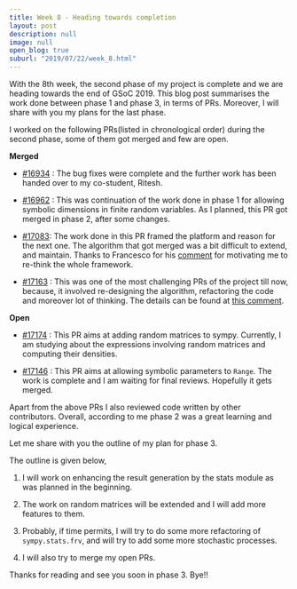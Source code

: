 ```yaml
---
title: Week 8 - Heading towards completion
layout: post
description: null
image: null
open_blog: true
suburl: "2019/07/22/week_8.html"
---
```


With the 8th week, the second phase of my project is complete and we are heading towards the end of GSoC 2019.
This blog post summarises the work done between phase 1 and phase 3, in terms of PRs. Moreover, I will share with you my plans for the last phase.

I worked on the following PRs(listed in chronological order) during the second phase, some of them got merged and few are open.

**Merged**

- [#16934](https://github.com/sympy/sympy/pull/16934) : The bug fixes were complete and the further work has been handed over to my co-student, Ritesh.

- [#16962](https://github.com/sympy/sympy/pull/16962) : This was continuation of the work done in phase 1 for allowing symbolic dimensions in finite random variables. As I planned, this PR got merged in phase 2, after some changes.

- [#17083](https://github.com/sympy/sympy/pull/17083): The work done in this PR framed the platform and reason for the next one. The algorithm that got merged was a bit difficult to extend, and maintain. Thanks to Francesco for his [comment](https://github.com/sympy/sympy/pull/17083#issuecomment-508256359) for motivating me to re-think the whole framework.

- [#17163](https://github.com/sympy/sympy/pull/17163) : This was one of the most challenging PRs of the project till now, because, it involved re-designing the algorithm, refactoring the code and moreover lot of thinking. The details can be found at [this comment](https://github.com/sympy/sympy/pull/17163#issuecomment-510939984).

**Open**

- [#17174](https://github.com/sympy/sympy/pull/17174) : This PR aims at adding random matrices to sympy. Currently, I am studying about the expressions involving random matrices and computing their densities.

- [#17146](https://github.com/sympy/sympy/pull/17146) : This PR aims at allowing symbolic parameters to `Range`. The work is complete and I am waiting for final reviews. Hopefully it gets merged.


Apart from the above PRs I also reviewed code written by other contributors.
Overall, according to me phase 2 was a great learning and logical experience.

Let me share with you the outline of my plan for phase 3.

The outline is given below,

1. I will work on enhancing the result generation by the stats module as was planned in the beginning.

2. The work on random matrices will be extended and I will add more features to them.

3. Probably, if time permits, I will try to do some more refactoring of `sympy.stats.frv`, and will try to add some more stochastic processes.

4. I will also try to merge my open PRs.

Thanks for reading and see you soon in phase 3. Bye!!